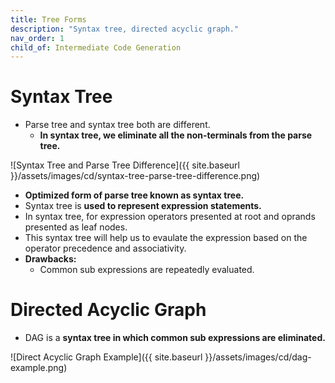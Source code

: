 ```yaml
---
title: Tree Forms
description: "Syntax tree, directed acyclic graph."
nav_order: 1
child_of: Intermediate Code Generation
---
```


# Syntax Tree

- Parse tree and syntax tree both are different.
    - **In syntax tree, we eliminate all the non-terminals from the parse tree.**

![Syntax Tree and Parse Tree Difference]({{ site.baseurl }}/assets/images/cd/syntax-tree-parse-tree-difference.png)

- **Optimized form of parse tree known as syntax tree.**
- Syntax tree is **used to represent expression statements.**
- In syntax tree, for expression operators presented at root and oprands presented as leaf nodes.
- This syntax tree will help us to evaulate the expression based on the operator precedence and associativity.
- **Drawbacks:**
    - Common sub expressions are repeatedly evaluated.

# Directed Acyclic Graph

- DAG is a **syntax tree in which common sub expressions are eliminated.**

![Direct Acyclic Graph Example]({{ site.baseurl }}/assets/images/cd/dag-example.png)
